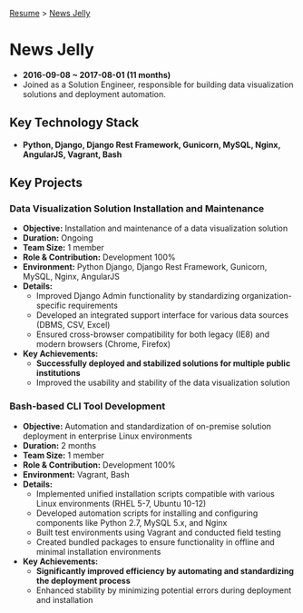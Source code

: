 [Resume](../README.md) &gt; [News Jelly](./1_newsjelly.md)

# News Jelly

- **2016-09-08 ~ 2017-08-01 (11 months)**
- Joined as a Solution Engineer, responsible for building data visualization solutions and deployment automation.

## Key Technology Stack

- **Python, Django, Django Rest Framework, Gunicorn, MySQL, Nginx, AngularJS, Vagrant, Bash**

## Key Projects

### Data Visualization Solution Installation and Maintenance

- **Objective:** Installation and maintenance of a data visualization solution  
- **Duration:** Ongoing  
- **Team Size:** 1 member  
- **Role & Contribution:** Development 100%  
- **Environment:** Python Django, Django Rest Framework, Gunicorn, MySQL, Nginx, AngularJS  
- **Details:**  
  - Improved Django Admin functionality by standardizing organization-specific requirements  
  - Developed an integrated support interface for various data sources (DBMS, CSV, Excel)  
  - Ensured cross-browser compatibility for both legacy (IE8) and modern browsers (Chrome, Firefox)  
- **Key Achievements:**  
  - **Successfully deployed and stabilized solutions for multiple public institutions**  
  - Improved the usability and stability of the data visualization solution  

### Bash-based CLI Tool Development

- **Objective:** Automation and standardization of on-premise solution deployment in enterprise Linux environments  
- **Duration:** 2 months  
- **Team Size:** 1 member  
- **Role & Contribution:** Development 100%  
- **Environment:** Vagrant, Bash  
- **Details:**  
  - Implemented unified installation scripts compatible with various Linux environments (RHEL 5-7, Ubuntu 10-12)  
  - Developed automation scripts for installing and configuring components like Python 2.7, MySQL 5.x, and Nginx  
  - Built test environments using Vagrant and conducted field testing  
  - Created bundled packages to ensure functionality in offline and minimal installation environments  
- **Key Achievements:**  
  - **Significantly improved efficiency by automating and standardizing the deployment process**  
  - Enhanced stability by minimizing potential errors during deployment and installation  
